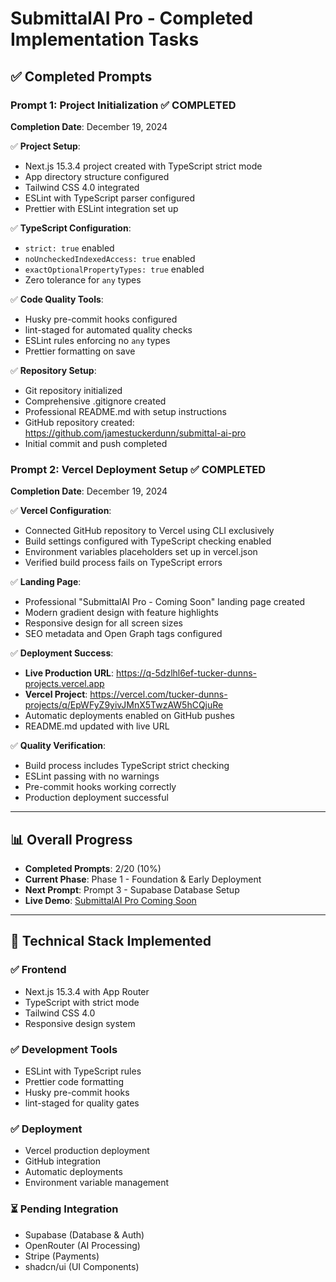 # SubmittalAI Pro - Completed Implementation Tasks

## ✅ Completed Prompts

### Prompt 1: Project Initialization ✅ COMPLETED

**Completion Date**: December 19, 2024

✅ **Project Setup**:

- Next.js 15.3.4 project created with TypeScript strict mode
- App directory structure configured
- Tailwind CSS 4.0 integrated
- ESLint with TypeScript parser configured
- Prettier with ESLint integration set up

✅ **TypeScript Configuration**:

- `strict: true` enabled
- `noUncheckedIndexedAccess: true` enabled
- `exactOptionalPropertyTypes: true` enabled
- Zero tolerance for `any` types

✅ **Code Quality Tools**:

- Husky pre-commit hooks configured
- lint-staged for automated quality checks
- ESLint rules enforcing no `any` types
- Prettier formatting on save

✅ **Repository Setup**:

- Git repository initialized
- Comprehensive .gitignore created
- Professional README.md with setup instructions
- GitHub repository created: https://github.com/jamestuckerdunn/submittal-ai-pro
- Initial commit and push completed

### Prompt 2: Vercel Deployment Setup ✅ COMPLETED

**Completion Date**: December 19, 2024

✅ **Vercel Configuration**:

- Connected GitHub repository to Vercel using CLI exclusively
- Build settings configured with TypeScript checking enabled
- Environment variables placeholders set up in vercel.json
- Verified build process fails on TypeScript errors

✅ **Landing Page**:

- Professional "SubmittalAI Pro - Coming Soon" landing page created
- Modern gradient design with feature highlights
- Responsive design for all screen sizes
- SEO metadata and Open Graph tags configured

✅ **Deployment Success**:

- **Live Production URL**: https://q-5dzlhl6ef-tucker-dunns-projects.vercel.app
- **Vercel Project**: https://vercel.com/tucker-dunns-projects/q/EpWFyZ9yivJMnX5TwzAW5hCQjuRe
- Automatic deployments enabled on GitHub pushes
- README.md updated with live URL

✅ **Quality Verification**:

- Build process includes TypeScript strict checking
- ESLint passing with no warnings
- Pre-commit hooks working correctly
- Production deployment successful

---

## 📊 Overall Progress

- **Completed Prompts**: 2/20 (10%)
- **Current Phase**: Phase 1 - Foundation & Early Deployment
- **Next Prompt**: Prompt 3 - Supabase Database Setup
- **Live Demo**: [SubmittalAI Pro Coming Soon](https://q-5dzlhl6ef-tucker-dunns-projects.vercel.app)

---

## 🔧 Technical Stack Implemented

### ✅ Frontend

- Next.js 15.3.4 with App Router
- TypeScript with strict mode
- Tailwind CSS 4.0
- Responsive design system

### ✅ Development Tools

- ESLint with TypeScript rules
- Prettier code formatting
- Husky pre-commit hooks
- lint-staged for quality gates

### ✅ Deployment

- Vercel production deployment
- GitHub integration
- Automatic deployments
- Environment variable management

### ⏳ Pending Integration

- Supabase (Database & Auth)
- OpenRouter (AI Processing)
- Stripe (Payments)
- shadcn/ui (UI Components)
